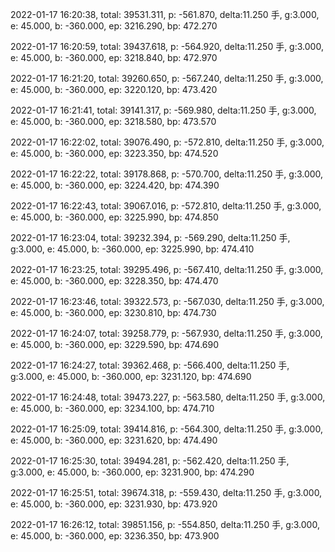 2022-01-17 16:20:38, total: 39531.311, p: -561.870, delta:11.250 手, g:3.000, e: 45.000, b: -360.000, ep: 3216.290, bp: 472.270

2022-01-17 16:20:59, total: 39437.618, p: -564.920, delta:11.250 手, g:3.000, e: 45.000, b: -360.000, ep: 3218.840, bp: 472.970

2022-01-17 16:21:20, total: 39260.650, p: -567.240, delta:11.250 手, g:3.000, e: 45.000, b: -360.000, ep: 3220.120, bp: 473.420

2022-01-17 16:21:41, total: 39141.317, p: -569.980, delta:11.250 手, g:3.000, e: 45.000, b: -360.000, ep: 3218.580, bp: 473.570

2022-01-17 16:22:02, total: 39076.490, p: -572.810, delta:11.250 手, g:3.000, e: 45.000, b: -360.000, ep: 3223.350, bp: 474.520

2022-01-17 16:22:22, total: 39178.868, p: -570.700, delta:11.250 手, g:3.000, e: 45.000, b: -360.000, ep: 3224.420, bp: 474.390

2022-01-17 16:22:43, total: 39067.016, p: -572.810, delta:11.250 手, g:3.000, e: 45.000, b: -360.000, ep: 3225.990, bp: 474.850

2022-01-17 16:23:04, total: 39232.394, p: -569.290, delta:11.250 手, g:3.000, e: 45.000, b: -360.000, ep: 3225.990, bp: 474.410

2022-01-17 16:23:25, total: 39295.496, p: -567.410, delta:11.250 手, g:3.000, e: 45.000, b: -360.000, ep: 3228.350, bp: 474.470

2022-01-17 16:23:46, total: 39322.573, p: -567.030, delta:11.250 手, g:3.000, e: 45.000, b: -360.000, ep: 3230.810, bp: 474.730

2022-01-17 16:24:07, total: 39258.779, p: -567.930, delta:11.250 手, g:3.000, e: 45.000, b: -360.000, ep: 3229.590, bp: 474.690

2022-01-17 16:24:27, total: 39362.468, p: -566.400, delta:11.250 手, g:3.000, e: 45.000, b: -360.000, ep: 3231.120, bp: 474.690

2022-01-17 16:24:48, total: 39473.227, p: -563.580, delta:11.250 手, g:3.000, e: 45.000, b: -360.000, ep: 3234.100, bp: 474.710

2022-01-17 16:25:09, total: 39414.816, p: -564.300, delta:11.250 手, g:3.000, e: 45.000, b: -360.000, ep: 3231.620, bp: 474.490

2022-01-17 16:25:30, total: 39494.281, p: -562.420, delta:11.250 手, g:3.000, e: 45.000, b: -360.000, ep: 3231.900, bp: 474.290

2022-01-17 16:25:51, total: 39674.318, p: -559.430, delta:11.250 手, g:3.000, e: 45.000, b: -360.000, ep: 3231.930, bp: 473.920

2022-01-17 16:26:12, total: 39851.156, p: -554.850, delta:11.250 手, g:3.000, e: 45.000, b: -360.000, ep: 3236.350, bp: 473.900